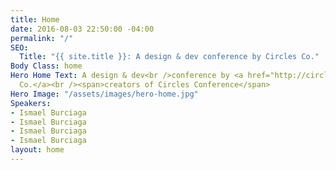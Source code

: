 ```yaml
---
title: Home
date: 2016-08-03 22:50:00 -04:00
permalink: "/"
SEO:
  Title: "{{ site.title }}: A design & dev conference by Circles Co."
Body Class: home
Hero Home Text: A design & dev<br />conference by <a href="http://circlesco.com" target="_blank">Circles
  Co.</a><br /><span>creators of Circles Conference</span>
Hero Image: "/assets/images/hero-home.jpg"
Speakers:
- Ismael Burciaga
- Ismael Burciaga
- Ismael Burciaga
- Ismael Burciaga
layout: home
---
```


